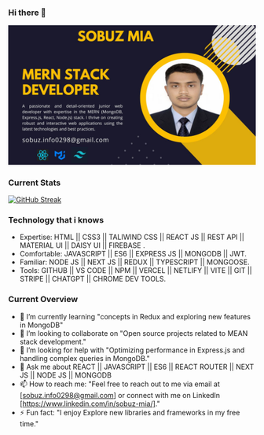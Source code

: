 ### Hi there 👋
![Profile Banner](banner.jpg)
### Current Stats

[![GitHub Streak](https://github-readme-streak-stats.herokuapp.com?user=Sobuz-Mia&theme=gruvbox)](https://git.io/streak-stats)

### Technology that i knows
- Expertise:  HTML || CSS3 ||  TALIWIND CSS ||  REACT JS || REST API || MATERIAL UI || DAISY UI || FIREBASE .
- Comfortable:  JAVASCRIPT || ES6 || EXPRESS JS || MONGODB || JWT.
- Familiar:  NODE JS || NEXT JS || REDUX || TYPESCRIPT || MONGOOSE.
- Tools: GITHUB || VS CODE || NPM || VERCEL || NETLIFY || VITE || GIT || STRIPE || CHATGPT || CHROME DEV TOOLS.


### Current Overview
- 🌱 I’m currently learning "concepts in Redux and exploring new features in MongoDB"
- 👯 I’m looking to collaborate on "Open source projects related to MEAN stack development."
- 🤔 I’m looking for help with "Optimizing performance in Express.js and handling complex queries in MongoDB."
- 💬 Ask me about REACT || JAVASCRIPT || ES6 || REACT ROUTER || NEXT JS || NODE JS || MONGODB 
- 📫 How to reach me: "Feel free to reach out to me via email at [sobuz.info0298@gmail.com] or connect with me on LinkedIn [https://www.linkedin.com/in/sobuz-mia/]."
- ⚡ Fun fact: "I enjoy Explore new libraries and frameworks in my free time."

